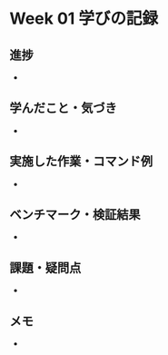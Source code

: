 # Week 01 学びの記録

## 進捗
- 

## 学んだこと・気づき
- 

## 実施した作業・コマンド例
- 

## ベンチマーク・検証結果
- 

## 課題・疑問点
- 

## メモ
- 